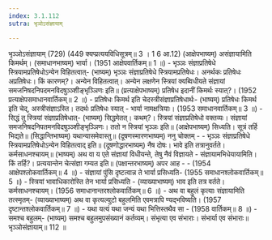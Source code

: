 ```yaml
---
index: 3.1.112
sutra: भृञोऽसंज्ञायाम्

---
```

भृञ्ञोऽसंज्ञायाम् (729) (449 क्यप्प्रत्ययविधिसूत्रम्॥ 3 । 1 6 आ.12) (आक्षेपभाष्यम्) असंज्ञायामिति किमर्थम्। (समाधानभाष्यम्) भार्या। (1951 आक्षेपवार्तिकम्॥ 1 ॥) - भृञ्ञः संज्ञाप्रतिषेधे स्त्रियामप्रतिषेधोऽन्येन विहितत्वात्- (भाष्यम्) भृञ्ञः संज्ञाप्रतिषेधे स्त्रियामप्रतिषेधः। अनर्थकः प्रतिषेधः अप्रतिषेधः। किं कारणम्?। अन्येन विहितत्वात्। अन्येन लक्षणेन स्त्रियां क्यब्विधीयते संज्ञायां समजनिषदनिपदमनविदषुञ्ञ्शीङ्भृञ्ञिणः इति॥ (प्रत्याक्षेपभाष्यम्) प्रतिषेध इदानीं किमर्थः स्यात्?। (1952 प्रत्याक्षेपसमाधानवार्तिकम्॥ 2 ॥) - प्रतिषेधः किमर्थ इति चेदस्त्रीसंज्ञाप्रतिषेधार्थः- (भाष्यम्) प्रतिषेधः किमर्थ इति चेद्, अस्त्रीसंज्ञाऽस्ति। तदर्थः प्रतिषेधः स्यात्  -  भार्या नामक्षत्रियाः। (1953 समाधानवार्तिकम्॥ 3 ॥) - सिद्धं तु स्त्रियां संज्ञाप्रतिषेधात्- (भाष्यम्) सिद्धमेतत्। कथम्?। स्त्रियां संज्ञाप्रतिषेधो वक्तव्यः। संज्ञायां समजनिषदनिपतमनविदषुञ्ञ्शीङ्भृञ्ञिणः। ततो न स्त्रियां भृञ्ञः इति॥ (आक्षेपभाष्यम्) सिध्यति। सूत्रं तर्हि भिद्यते॥ (सिद्धान्तिभाष्यम्) यथान्यासमेवास्तु॥ (दूषणस्मारणभाष्यम्) ननु चोक्तम्  -  - भृञ्ञः संज्ञाप्रतिषेधे स्त्रियामप्रतिषेधोऽन्येन विहितत्वाद् इति॥ (दूषणोद्धारभाष्यम्) नैष दोषः। भावे इति तत्रानुवर्तते। कर्मसाधनश्चायम्॥ (भाष्यम्) अथ वा य एते संज्ञायां विधीयन्ते, तेषु नैवं विज्ञायते  -  संज्ञायामभिधेयायामिति। किं तर्हि?। प्रत्ययान्तेन चेत्संज्ञा गम्यत इति॥ (पक्षान्तरभाष्यम्) अपर आह  -  - (1954 आक्षेपश्लोकवार्तिकम्॥ 4 ॥) - संज्ञायां पुंसि दृष्टत्वान्न ते भार्या प्रसिध्यति- (1955 समाधानश्लोकवार्तिकम्॥ 5 ॥) - स्त्रियां भावाधिकारोस्ति तेन भार्या प्रसिध्यति - (व्याख्याभाष्यम्) भाव इति तत्र वर्तते। कर्मसाधनश्चायम्। (1956 समाधानान्तरश्लोकवार्तिकम्॥ 6 ॥) - अथ वा बहुलं कृत्याः संज्ञायामिति तत्स्मृतम्- (व्याख्याभाष्यम्) अथ वा कृत्यल्युटो बहुलमिति एवमत्रापि ण्यद्भविष्यति। (1957 दृष्टान्तश्लोकवार्तिकम्॥ 7 ॥) - यथा यत्यं यथा जन्यं यथा भित्तिस्तथैव सा - (1958 वार्तिकम्॥ 8 ॥) - समश्च बहुलम्- (भाष्यम्) समश्च बहुलमुपसंख्यानं कर्तव्यम्। संभृत्या एव संभाराः। संभार्या एव संभाराः॥ भृञ्ञोसंज्ञायाम्॥ 112 ॥